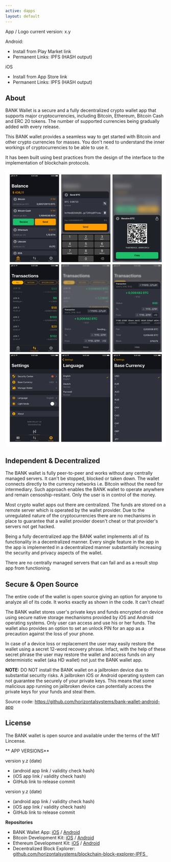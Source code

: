 ```yaml
---
active: dapps
layout: default
---
```


App / Logo
current version: x.y

Android:
- Install from Play Market link
- Permanent Links: IPFS (HASH output)

iOS
- Install from App Store link
- Permanent Links: IPFS (HASH output)

## About

BANK Wallet is a secure and a fully decentralized crypto wallet app that supports major cryptocurrencies, including Bitcoin, Ethereum, Bitcoin Cash and ERC 20 tokens. The number of supported currencies being gradually added with every release.

This BANK wallet provides a seamless way to get started with Bitcoin and other crypto currencies for masses. You don't need to understand the inner workings of cryptocurrencies to be able to use it.

It has been built using best practices from the design of the interface to the implementation of blockchain protocols.

![GALLERY IMAGE](/assets/images/bankwallet_screenshots_ios.png)

## Independent & Decentralized

The BANK wallet is fully peer-to-peer and works without any centrally managed servers. It can't be stopped, blocked or taken down. The wallet connects directly to the currency networks i.e. Bitcoin without the need for intermediary. Such approach enables the BANK wallet to operate anywhere and remain censoship-resitant. Only the user is in control of the money.

Most crypto wallet apps out there are centralized. The funds are stored on a remote server which is operated by the wallet provider. Due to the unregulated nature of the cryptocurrencies there are no mechanisms in place to guarantee that a wallet provider doesn't cheat or that provider's servers not get hacked.

Being a fully decentralized app the BANK wallet implements all of its functionality in a decentralized manner. Every single feature in the app in the app is implemented in a decentralized manner substantially increasing the security and privacy aspects of the wallet. 

There are no centrally managed servers that can fail and as a result stop app from functioning.


## Secure & Open Source

The entire code of the wallet is open source giving an option for anyone to analyze all of its code. It works exactly as shown in the code. It can't cheat!

The BANK wallet stores user's private keys and funds encrypted on device using secure native storage mechanisms provided by iOS and Android operating systems. Only user can access and use his or her funds. The wallet also provides an option to set an unlock PIN for an app as a precaution against the loss of your phone. 

In case of a device loss or replacement the user may easily restore the wallet using a secret 12-word recovery phrase. Infact, with the help of these secret phrase the user may restore the wallet and access funds on any deterministic wallet (aka HD wallet) not just the BANK wallet app.

**NOTE:** DO NOT install the BANK wallet on a jailbroken device due to substantial security risks. A jailbroken iOS or Android operating system can not guarantee the securely of your private keys. This means that some malicious app running on jailbroken device can potentially access the private keys for your funds and steal them.

Source code: https://github.com/horizontalsystems/bank-wallet-android-app

## License

The BANK wallet is open source and available under the terms of the MIT Lincense.


** APP VERSIONS**

version y.z (date) 
- (android app link / validity check hash)
- (iOS app link / validity check hash)
- GitHub link to release commit

version y.z (date) 
- (android app link / validity check hash)
- (iOS app link / validity check hash)
- GitHub link to release commit


**Repositories**

- BANK Wallet App: [iOS](https://github.com/horizontalsystems/bank-wallet-ios-app ) / [Android](https://github.com/horizontalsystems/bank-wallet-android-app  )
- Bitcoin Development Kit: [iOS](https://github.com/horizontalsystems/bitcoin-kit-ios  ) / [Android](https://github.com/horizontalsystems/bitcoin-kit-android )
- Ethereum Development Kit: [iOS](https://github.com/horizontalsystems/ethereum-kit-ios  ) / [Android](https://github.com/horizontalsystems/ethereum-kit-android )
- Decentralized Block Explorer: [github.com/horizontalsystems/blockchain-block-explorer-IPFS  ](https://github.com/horizontalsystems/blockchain-block-explorer-IPFS  )

